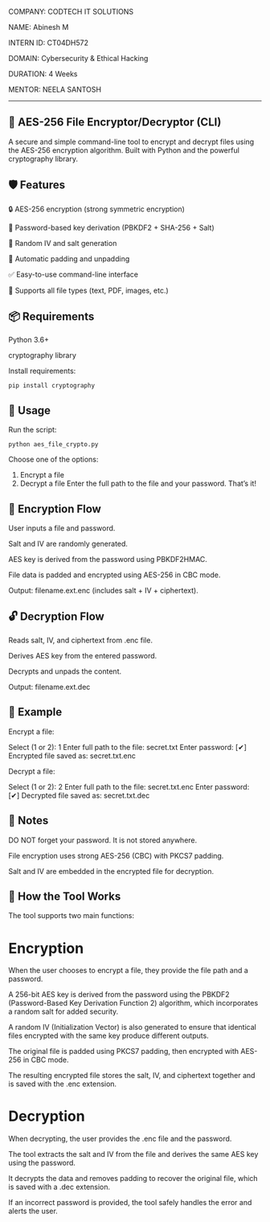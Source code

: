 COMPANY: CODTECH IT SOLUTIONS

NAME: Abinesh M

INTERN ID: CT04DH572

DOMAIN: Cybersecurity & Ethical Hacking

DURATION: 4 Weeks

MENTOR: NEELA SANTOSH

---

## 🔐 AES-256 File Encryptor/Decryptor (CLI)
A secure and simple command-line tool to encrypt and decrypt files using the AES-256 encryption algorithm.
Built with Python and the powerful cryptography library.

## 🛡 Features
🔒 AES-256 encryption (strong symmetric encryption)

🔑 Password-based key derivation (PBKDF2 + SHA-256 + Salt)

🧂 Random IV and salt generation

🧼 Automatic padding and unpadding

✅ Easy-to-use command-line interface

🧪 Supports all file types (text, PDF, images, etc.)

## 📦 Requirements
Python 3.6+

cryptography library

Install requirements:
```
pip install cryptography
```
## 🚀 Usage
Run the script:
```
python aes_file_crypto.py
```
Choose one of the options:

1. Encrypt a file
2. Decrypt a file
Enter the full path to the file and your password. That’s it!

## 🔐 Encryption Flow
User inputs a file and password.

Salt and IV are randomly generated.

AES key is derived from the password using PBKDF2HMAC.

File data is padded and encrypted using AES-256 in CBC mode.

Output: filename.ext.enc (includes salt + IV + ciphertext).

## 🔓 Decryption Flow
Reads salt, IV, and ciphertext from .enc file.

Derives AES key from the entered password.

Decrypts and unpads the content.

Output: filename.ext.dec

## 📁 Example
Encrypt a file:

Select (1 or 2): 1
Enter full path to the file: secret.txt
Enter password:
[✔] Encrypted file saved as: secret.txt.enc

Decrypt a file:

Select (1 or 2): 2
Enter full path to the file: secret.txt.enc
Enter password:
[✔] Decrypted file saved as: secret.txt.dec

## 🔐 Notes
DO NOT forget your password. It is not stored anywhere.

File encryption uses strong AES-256 (CBC) with PKCS7 padding.

Salt and IV are embedded in the encrypted file for decryption.

## 🔐 How the Tool Works
The tool supports two main functions:

# Encryption

When the user chooses to encrypt a file, they provide the file path and a password.

A 256-bit AES key is derived from the password using the PBKDF2 (Password-Based Key Derivation Function 2) algorithm, which incorporates a random salt for added security.

A random IV (Initialization Vector) is also generated to ensure that identical files encrypted with the same key produce different outputs.

The original file is padded using PKCS7 padding, then encrypted with AES-256 in CBC mode.

The resulting encrypted file stores the salt, IV, and ciphertext together and is saved with the .enc extension.

# Decryption

When decrypting, the user provides the .enc file and the password.

The tool extracts the salt and IV from the file and derives the same AES key using the password.

It decrypts the data and removes padding to recover the original file, which is saved with a .dec extension.

If an incorrect password is provided, the tool safely handles the error and alerts the user.

